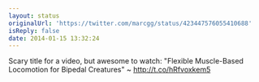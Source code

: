 ```yaml
---
layout: status
originalUrl: 'https://twitter.com/marcgg/status/423447576055410688'
isReply: false
date: 2014-01-15 13:32:24
---
```


Scary title for a video, but awesome to watch: "Flexible Muscle-Based Locomotion for Bipedal Creatures" ~ http://t.co/hRfvoxkem5
